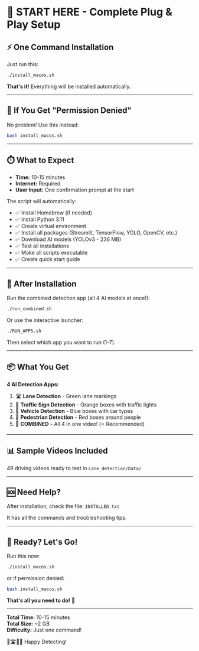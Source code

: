 # 🚀 START HERE - Complete Plug & Play Setup

## ⚡ One Command Installation

Just run this:

```bash
./install_macos.sh
```

**That's it!** Everything will be installed automatically.

---

## 🔧 If You Get "Permission Denied"

No problem! Use this instead:

```bash
bash install_macos.sh
```

---

## ⏱️ What to Expect

- **Time:** 10-15 minutes
- **Internet:** Required
- **User Input:** One confirmation prompt at the start

The script will automatically:
- ✅ Install Homebrew (if needed)
- ✅ Install Python 3.11
- ✅ Create virtual environment
- ✅ Install all packages (Streamlit, TensorFlow, YOLO, OpenCV, etc.)
- ✅ Download AI models (YOLOv3 - 236 MB)
- ✅ Test all installations
- ✅ Make all scripts executable
- ✅ Create quick start guide

---

## 🎯 After Installation

Run the combined detection app (all 4 AI models at once!):

```bash
./run_combined.sh
```

Or use the interactive launcher:

```bash
./RUN_APPS.sh
```

Then select which app you want to run (1-7).

---

## 📦 What You Get

**4 AI Detection Apps:**
1. 🛣️  **Lane Detection** - Green lane markings
2. 🚦 **Traffic Sign Detection** - Orange boxes with traffic lights
3. 🚗 **Vehicle Detection** - Blue boxes with car types
4. 🚶 **Pedestrian Detection** - Red boxes around people
5. 🎯 **COMBINED** - All 4 in one video! (⭐ Recommended)

---

## 📊 Sample Videos Included

49 driving videos ready to test in `Lane_detection/Data/`

---

## 🆘 Need Help?

After installation, check the file: `INSTALLED.txt`

It has all the commands and troubleshooting tips.

---

## 🚗 Ready? Let's Go!

Run this now:

```bash
./install_macos.sh
```

or if permission denied:

```bash
bash install_macos.sh
```

**That's all you need to do!** 🎉

---

**Total Time:** 10-15 minutes  
**Total Size:** ~2 GB  
**Difficulty:** Just one command!  

🚗🛣️🚦🚶 Happy Detecting!

